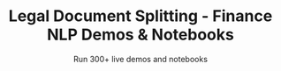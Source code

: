 ---
layout: demopagenew
title: Legal Document Splitting - Finance NLP Demos & Notebooks
seotitle: 'Finance NLP: Legal Document Splitting - John Snow Labs'
subtitle: Run 300+ live demos and notebooks
full_width: true
permalink: /long_document_splitting
key: demo
article_header:
  type: demo
license: false
mode: immersivebg
show_edit_on_github: false
show_date: false
data:
  sections:  
    - secheader: yes
      secheader:
        - subtitle: Legal Document Splitting - Live Demos & Notebooks
          activemenu: long_document_splitting
      source: yes
      source: 
        - title: Extract headers and subheaders 
          id: extract_headers_subheaders_from_legal_documents   
          image: 
              src: /assets/images/Extract_Headers_and_Subheaders_from_Legal_Documents.svg
          excerpt: This model uses Name Entity Recognition to detect HEADERS and SUBHEADERS with aims to detect the different sections of a legal document.
          actions:
          - text: Live Demo
            type: normal
            url: https://demo.johnsnowlabs.com/legal/LEGALNER_HEADERS/
          - text: Colab
            type: blue_btn
            url:    
        - title: Long Text Splitting
          id: long_text_splitting   
          image: 
              src: /assets/images/Long_Text_Splitting.svg
          excerpt: Select in the dropdown on the left Paragraph, Long Sentence or Section splitting, to check what our Text Splitting Annotators can do for you when working with long financial or legal documents.
          actions:
          - text: Live Demo
            type: normal
            url: https://demo.johnsnowlabs.com/finance/TEXT_SPLITTING/
          - text: Colab
            type: blue_btn
            url:         
---